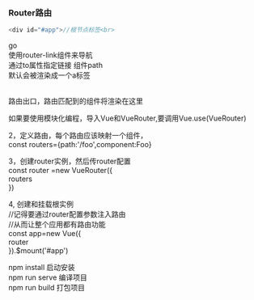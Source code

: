 
### Router路由
```js
<div id="#app">//根节点标签<br>
```
  
<router-link to="/foo">go</router-link><br>
使用router-link组件来导航<br>
通过to属性指定链接  组件path<br>
默认会被渲染成一个a标签<br>

<router-view></router-view><br>
路由出口，路由匹配到的组件将渲染在这里<br>

如果要使用模块化编程，导入Vue和VueRouter,要调用Vue.use(VueRouter)<br>

2，定义路由，每个路由应该映射一个组件，<br>
const routers={path:'/foo',component:Foo}<br>

3，创建router实例，然后传router配置<br>
const router =new VueRouter({<br>
 routers<br>
})<br>

4, 创建和挂载根实例<br>
//记得要通过router配置参数注入路由<br>
//从而让整个应用都有路由功能<br>
const app=new Vue({<br>
router<br>
}).$mount('#app')<br>
  
npm install 启动安装<br>
npm run serve  编译项目<br>
npm run build 打包项目<br>










</div>
